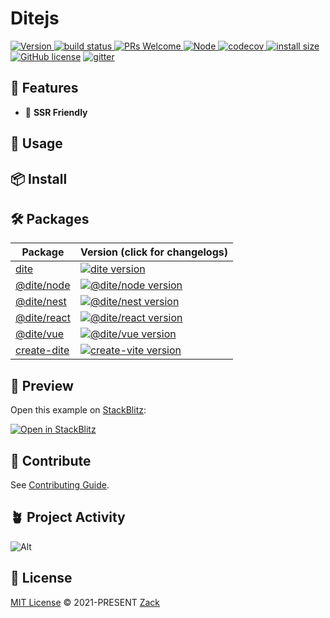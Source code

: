 # Ditejs

<p>
  <a href="https://www.npmjs.com/package/dite">
    <img src="https://badgen.net/npm/v/dite" alt="Version">
  </a>
  <a href="https://github.com/ditejs/dite" target="_blank">
    <img src="https://github.com/ditejs/dite/actions/workflows/ci.yml/badge.svg?branch=main" alt="build status"  />
  </a>
  <a href="https://github.com/ditejs/dite/pulls">
    <img src="https://img.shields.io/badge/PRs-welcome-brightgreen.svg" alt="PRs Welcome" />
  </a>
  <a href="https://github.com/ditejs/dite">
    <img src="https://img.shields.io/node/v/dite.svg" alt="Node" />
  </a>
  <a href="https://codecov.io/gh/ditejs/dite" >
    <img src="https://codecov.io/gh/ditejs/dite/branch/main/graph/badge.svg" alt="codecov"/>
  </a>
  <a href="https://packagephobia.com/result?p=dite">
    <img src="https://packagephobia.com/badge?p=dite" alt="install size" />
  </a>
  <a href="/LICENSE"><img src="https://img.shields.io/badge/license-MIT-blue.svg" alt="GitHub license" /></a>
  <a href="https://gitter.im/ditejs/dite?utm_source=badge&utm_medium=badge&utm_campaign=pr-badge&utm_content=badge">
    <img src="https://badges.gitter.im/ditejs/dite.svg" alt="gitter">
  </a>
</p>

## 🚀 Features

- 🔋 **SSR Friendly**

## 🦄 Usage

## 📦 Install

## 🛠 Packages

| Package                                   | Version (click for changelogs)                                                                                |
|-------------------------------------------|:--------------------------------------------------------------------------------------------------------------|
| [dite](packages/dite)                     | [![dite version](https://badgen.net/npm/v/dite)](packages/dite/CHANGELOG.md)                                  |
| [@dite/node](packages/node)               | [![@dite/node version](https://badgen.net/npm/v/@dite/node)](packages/node/CHANGELOG.md)                      |
| [@dite/nest](packages/nest)               | [![@dite/nest version](https://badgen.net/npm/v/@dite/nest)](packages/nest/CHANGELOG.md)                      |
| [@dite/react](packages/react)             | [![@dite/react version](https://badgen.net/npm/v/@dite/react)](packages/react/CHANGELOG.md)                   |
| [@dite/vue](packages/vue)                 | [![@dite/vue version](https://badgen.net/npm/v/@dite/vue)](packages/vue/CHANGELOG.md)                         |
| [create-dite](packages/create-dite)       | [![create-vite version](https://badgen.net/npm/v/create-dite)](packages/create-dite/CHANGELOG.md)             |

## 🌈 Preview

Open this example on [StackBlitz](https://stackblitz.com):

[![Open in StackBlitz](https://developer.stackblitz.com/img/open_in_stackblitz.svg)](https://stackblitz.com/github.com/ditejs/dite/tree/main/examples/boilerplate?title=DiteStater)

## 🧱 Contribute

See [Contributing Guide](./CONTRIBUTING.md).

## 🪴 Project Activity

![Alt](https://repobeats.axiom.co/api/embed/ae0072d06cf7a5ad7c73a1af62e468defde2ce11.svg "Repobeats analytics image")

## 📄 License

[MIT License](https://github.com/ditejs/dite/blob/main/LICENSE) © 2021-PRESENT [Zack](https://github.com/loyep)
